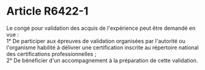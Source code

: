 # Article R6422-1

  
Le congé pour validation des acquis de l'expérience peut être demandé en vue :   
1° De participer aux épreuves de validation organisées par l'autorité ou l'organisme habilité à délivrer une certification inscrite au répertoire national des certifications professionnelles ;   
2° De bénéficier d'un accompagnement à la préparation de cette validation.